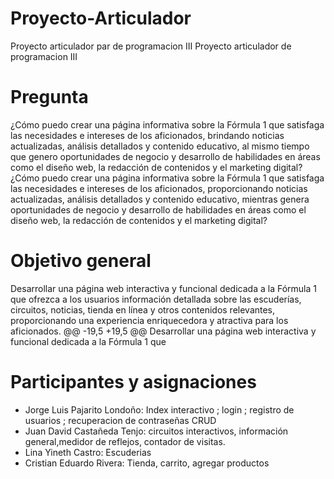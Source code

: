 # Proyecto-Articulador
Proyecto articulador par de programacion III
Proyecto articulador de programacion III

# Pregunta 

¿Cómo puedo crear una página informativa sobre la Fórmula 1 que satisfaga las necesidades e intereses de los aficionados, brindando noticias actualizadas, análisis detallados y contenido educativo, al mismo tiempo que genero oportunidades de negocio y desarrollo de habilidades en áreas como el diseño web, la redacción de contenidos y el marketing digital?
¿Cómo puedo crear una página informativa sobre la Fórmula 1 que satisfaga las necesidades e intereses de los aficionados, proporcionando noticias actualizadas, análisis detallados y contenido educativo, mientras genera oportunidades de negocio y desarrollo de habilidades en áreas como el diseño web, la redacción de contenidos y el marketing digital?

# Objetivo general
Desarrollar una página web interactiva y funcional dedicada a la Fórmula 1 que ofrezca a los usuarios información detallada sobre las escuderías, circuitos, noticias, tienda en línea y otros contenidos relevantes, proporcionando una experiencia enriquecedora y atractiva para los aficionados.
@@ -19,5 +19,5 @@ Desarrollar una página web interactiva y funcional dedicada a la Fórmula 1 que
# Participantes y asignaciones
- Jorge Luis Pajarito Londoño: Index interactivo ; login ; registro de usuarios ; recuperacion de contraseñas CRUD
- Juan David Castañeda Tenjo: circuitos interactivos, información general,medidor de reflejos, contador de visitas.
- Lina Yineth Castro: Escuderias
- Cristian Eduardo Rivera: Tienda, carrito, agregar productos
